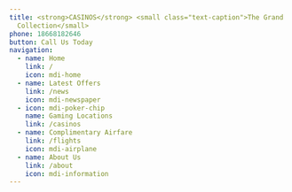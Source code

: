 ```yaml
---
title: <strong>CASINOS</strong> <small class="text-caption">The Grand
  Collection</small>
phone: 18668182646
button: Call Us Today
navigation:
  - name: Home
    link: /
    icon: mdi-home
  - name: Latest Offers
    link: /news
    icon: mdi-newspaper
  - icon: mdi-poker-chip
    name: Gaming Locations
    link: /casinos
  - name: Complimentary Airfare
    link: /flights
    icon: mdi-airplane
  - name: About Us
    link: /about
    icon: mdi-information
---
```

